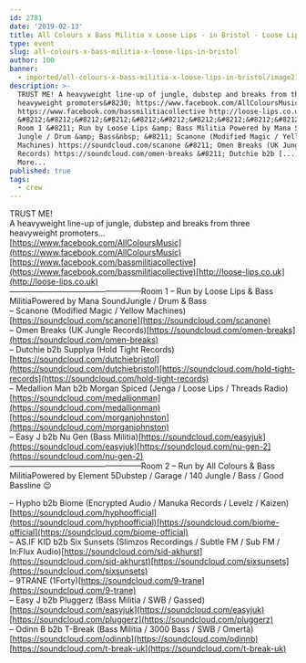 ```yaml
---
id: 2781
date: '2019-02-13'
title: All Colours x Bass Militia x Loose Lips - in Bristol - Loose Lips
type: event
slug: all-colours-x-bass-militia-x-loose-lips-in-bristol
author: 100
banner:
  - imported/all-colours-x-bass-militia-x-loose-lips-in-bristol/image2781.jpeg
description: >-
  TRUST ME! A heavyweight line-up of jungle, dubstep and breaks from three
  heavyweight promoters&#8230; https://www.facebook.com/AllColoursMusic
  https://www.facebook.com/bassmilitiacollective http://loose-lips.co.uk
  &#8212;&#8212;&#8212;&#8212;&#8212;&#8212;&#8212;&#8212;&#8212;&#8212;&#8212;&#8212;&#8212;&#8212;&#8212;&#8212;&#8211;
  Room 1 &#8211; Run by Loose Lips &amp; Bass Militia Powered by Mana Sound
  Jungle / Drum &amp; Bass&nbsp; &#8211; Scanone (Modified Magic / Yellow
  Machines) https://soundcloud.com/scanone &#8211; Omen Breaks (UK Jungle
  Records) https://soundcloud.com/omen-breaks &#8211; Dutchie b2b [...]Read
  More...
published: true
tags:
  - crew
---
```

TRUST ME!  
A heavyweight line-up of jungle, dubstep and breaks from three heavyweight promoters…  
[https://www.facebook.com/AllColoursMusic](https://www.facebook.com/AllColoursMusic)[https://www.facebook.com/bassmilitiacollective](https://www.facebook.com/bassmilitiacollective)[http://loose-lips.co.uk](http://loose-lips.co.uk)  
————————————————–Room 1 – Run by Loose Lips & Bass MilitiaPowered by Mana SoundJungle / Drum & Bass   
– Scanone (Modified Magic / Yellow Machines)[https://soundcloud.com/scanone](https://soundcloud.com/scanone)  
– Omen Breaks (UK Jungle Records)[https://soundcloud.com/omen-breaks](https://soundcloud.com/omen-breaks)  
– Dutchie b2b Supplya (Hold Tight Records)[https://soundcloud.com/dutchiebristol](https://soundcloud.com/dutchiebristol)[https://soundcloud.com/hold-tight-records](https://soundcloud.com/hold-tight-records)  
– Medallion Man b2b Morgan Spiced (Jenga / Loose Lips / Threads Radio)[https://soundcloud.com/medallionman](https://soundcloud.com/medallionman)[https://soundcloud.com/morganjohnston](https://soundcloud.com/morganjohnston)  
– Easy J b2b Nu Gen (Bass Militia)[https://soundcloud.com/easyjuk](https://soundcloud.com/easyjuk)[https://soundcloud.com/nu-gen-2](https://soundcloud.com/nu-gen-2)  
————————————————–Room 2 – Run by All Colours & Bass MilitiaPowered by Element 5Dubstep / Garage / 140 Jungle / Bass / Good Bassline 😉  
  
– Hypho b2b Biome (Encrypted Audio / Manuka Records / Levelz / Kaizen)[https://soundcloud.com/hyphoofficial](https://soundcloud.com/hyphoofficial)[https://soundcloud.com/biome-official](https://soundcloud.com/biome-official)  
– AS.IF KID b2b Six Sunsets (Slimzos Recordings / Subtle FM / Sub FM / In:Flux Audio)[https://soundcloud.com/sid-akhurst](https://soundcloud.com/sid-akhurst)[https://soundcloud.com/sixsunsets](https://soundcloud.com/sixsunsets)  
– 9TRANE (1Forty)[https://soundcloud.com/9-trane](https://soundcloud.com/9-trane)  
– Easy J b2b Pluggerz (Bass Militia / SWB / Gassed)[https://soundcloud.com/easyjuk](https://soundcloud.com/easyjuk)[https://soundcloud.com/pluggerz](https://soundcloud.com/pluggerz)  
– Odinn B b2b T-Break (Bass Militia / 3000 Bass / SWB / Omertà)[https://soundcloud.com/odinnb](https://soundcloud.com/odinnb)[https://soundcloud.com/t-break-uk](https://soundcloud.com/t-break-uk)